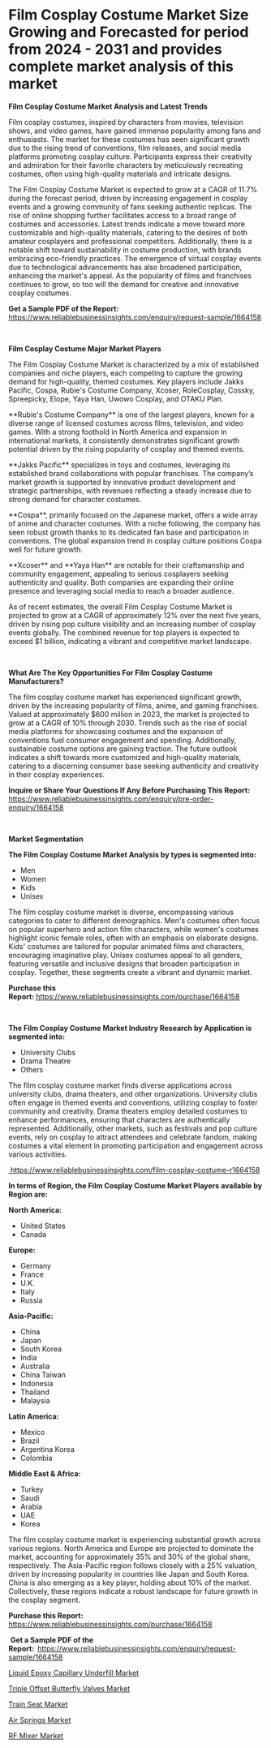 <p><h1>Film Cosplay Costume Market Size Growing and Forecasted for period from 2024 - 2031 and provides complete market analysis of this market</h1></p><p><strong>Film Cosplay Costume Market Analysis and Latest Trends</strong></p>
<p><p>Film cosplay costumes, inspired by characters from movies, television shows, and video games, have gained immense popularity among fans and enthusiasts. The market for these costumes has seen significant growth due to the rising trend of conventions, film releases, and social media platforms promoting cosplay culture. Participants express their creativity and admiration for their favorite characters by meticulously recreating costumes, often using high-quality materials and intricate designs.</p><p>The Film Cosplay Costume Market is expected to grow at a CAGR of 11.7% during the forecast period, driven by increasing engagement in cosplay events and a growing community of fans seeking authentic replicas. The rise of online shopping further facilitates access to a broad range of costumes and accessories. Latest trends indicate a move toward more customizable and high-quality materials, catering to the desires of both amateur cosplayers and professional competitors. Additionally, there is a notable shift toward sustainability in costume production, with brands embracing eco-friendly practices. The emergence of virtual cosplay events due to technological advancements has also broadened participation, enhancing the market's appeal. As the popularity of films and franchises continues to grow, so too will the demand for creative and innovative cosplay costumes.</p></p>
<p><strong>Get a Sample PDF of the Report:&nbsp;</strong> <a href="https://www.reliablebusinessinsights.com/enquiry/request-sample/1664158?utm_campaign=1138&utm_medium=2&utm_source=Github&utm_content=ia&utm_term=16122024&utm_id=film-cosplay-costume">https://www.reliablebusinessinsights.com/enquiry/request-sample/1664158</a></p>
<p>&nbsp;</p>
<p><strong>Film Cosplay Costume Major Market Players</strong></p>
<p><p>The Film Cosplay Costume Market is characterized by a mix of established companies and niche players, each competing to capture the growing demand for high-quality, themed costumes. Key players include Jakks Pacific, Cospa, Rubie's Costume Company, Xcoser, RoleCosplay, Cossky, Spreepicky, Elope, Yaya Han, Uwowo Cosplay, and OTAKU Plan.</p><p>**Rubie's Costume Company** is one of the largest players, known for a diverse range of licensed costumes across films, television, and video games. With a strong foothold in North America and expansion in international markets, it consistently demonstrates significant growth potential driven by the rising popularity of cosplay and themed events.</p><p>**Jakks Pacific** specializes in toys and costumes, leveraging its established brand collaborations with popular franchises. The company’s market growth is supported by innovative product development and strategic partnerships, with revenues reflecting a steady increase due to strong demand for character costumes.</p><p>**Cospa**, primarily focused on the Japanese market, offers a wide array of anime and character costumes. With a niche following, the company has seen robust growth thanks to its dedicated fan base and participation in conventions. The global expansion trend in cosplay culture positions Cospa well for future growth.</p><p>**Xcoser** and **Yaya Han** are notable for their craftsmanship and community engagement, appealing to serious cosplayers seeking authenticity and quality. Both companies are expanding their online presence and leveraging social media to reach a broader audience.</p><p>As of recent estimates, the overall Film Cosplay Costume Market is projected to grow at a CAGR of approximately 12% over the next five years, driven by rising pop culture visibility and an increasing number of cosplay events globally. The combined revenue for top players is expected to exceed $1 billion, indicating a vibrant and competitive market landscape.</p></p>
<p>&nbsp;</p>
<p><strong>What Are The Key Opportunities For Film Cosplay Costume Manufacturers?</strong></p>
<p><p>The film cosplay costume market has experienced significant growth, driven by the increasing popularity of films, anime, and gaming franchises. Valued at approximately $600 million in 2023, the market is projected to grow at a CAGR of 10% through 2030. Trends such as the rise of social media platforms for showcasing costumes and the expansion of conventions fuel consumer engagement and spending. Additionally, sustainable costume options are gaining traction. The future outlook indicates a shift towards more customized and high-quality materials, catering to a discerning consumer base seeking authenticity and creativity in their cosplay experiences.</p></p>
<p><strong>Inquire or Share Your Questions If Any Before Purchasing This Report:</strong> <a href="https://www.reliablebusinessinsights.com/enquiry/pre-order-enquiry/1664158?utm_campaign=1138&utm_medium=2&utm_source=Github&utm_content=ia&utm_term=16122024&utm_id=film-cosplay-costume">https://www.reliablebusinessinsights.com/enquiry/pre-order-enquiry/1664158</a></p>
<p>&nbsp;</p>
<p><strong>Market Segmentation</strong></p>
<p><strong>The Film Cosplay Costume Market Analysis by types is segmented into:</strong></p>
<p><ul><li>Men</li><li>Women</li><li>Kids</li><li>Unisex</li></ul></p>
<p><p>The film cosplay costume market is diverse, encompassing various categories to cater to different demographics. Men's costumes often focus on popular superhero and action film characters, while women's costumes highlight iconic female roles, often with an emphasis on elaborate designs. Kids' costumes are tailored for popular animated films and characters, encouraging imaginative play. Unisex costumes appeal to all genders, featuring versatile and inclusive designs that broaden participation in cosplay. Together, these segments create a vibrant and dynamic market.</p></p>
<p><strong>Purchase this Report:&nbsp;</strong><a href="https://www.reliablebusinessinsights.com/purchase/1664158?utm_campaign=1138&utm_medium=2&utm_source=Github&utm_content=ia&utm_term=16122024&utm_id=film-cosplay-costume">https://www.reliablebusinessinsights.com/purchase/1664158</a></p>
<p>&nbsp;</p>
<p><strong>The Film Cosplay Costume Market Industry Research by Application is segmented into:</strong></p>
<p><ul><li>University Clubs</li><li>Drama Theatre</li><li>Others</li></ul></p>
<p><p>The film cosplay costume market finds diverse applications across university clubs, drama theaters, and other organizations. University clubs often engage in themed events and conventions, utilizing cosplay to foster community and creativity. Drama theaters employ detailed costumes to enhance performances, ensuring that characters are authentically represented. Additionally, other markets, such as festivals and pop culture events, rely on cosplay to attract attendees and celebrate fandom, making costumes a vital element in promoting participation and engagement across various activities.</p></p>
<p><a href="https://www.reliablebusinessinsights.com/film-cosplay-costume-r1664158?utm_campaign=1138&utm_medium=2&utm_source=Github&utm_content=ia&utm_term=16122024&utm_id=film-cosplay-costume">&nbsp;https://www.reliablebusinessinsights.com/film-cosplay-costume-r1664158</a></p>
<p><strong>In terms of Region, the Film Cosplay Costume Market Players available by Region are:</strong></p>
<p>
    <p> <strong> North America: </strong>
        <ul>
            <li>United States</li>
            <li>Canada</li>
        </ul>
        </p> 
    <p> <strong> Europe: </strong>
        <ul>
            <li>Germany</li>
            <li>France</li>
            <li>U.K.</li>
            <li>Italy</li>
            <li>Russia</li>
        </ul>
        </p> 
    <p> <strong> Asia-Pacific: </strong>
        <ul>
            <li>China</li>
            <li>Japan</li>
            <li>South Korea</li>
            <li>India</li>
            <li>Australia</li>
            <li>China Taiwan</li>
            <li>Indonesia</li>
            <li>Thailand</li>
            <li>Malaysia</li>
        </ul>
        </p> 
    <p> <strong> Latin America: </strong>
        <ul>
            <li>Mexico</li>
            <li>Brazil</li>
            <li>Argentina Korea</li>
            <li>Colombia</li>
        </ul>
        </p> 
    <p> <strong> Middle East & Africa: </strong>
        <ul>
            <li>Turkey</li>
            <li>Saudi</li>
            <li>Arabia</li>
            <li>UAE</li>
            <li>Korea</li>
        </ul>
    </p>
    </p>
<p><p>The film cosplay costume market is experiencing substantial growth across various regions. North America and Europe are projected to dominate the market, accounting for approximately 35% and 30% of the global share, respectively. The Asia-Pacific region follows closely with a 25% valuation, driven by increasing popularity in countries like Japan and South Korea. China is also emerging as a key player, holding about 10% of the market. Collectively, these regions indicate a robust landscape for future growth in the cosplay segment.</p></p>
<p><strong>Purchase this Report: </strong><a href="https://www.reliablebusinessinsights.com/purchase/1664158?utm_campaign=1138&utm_medium=2&utm_source=Github&utm_content=ia&utm_term=16122024&utm_id=film-cosplay-costume">https://www.reliablebusinessinsights.com/purchase/1664158</a></p>
<p>&nbsp;<strong>Get a Sample PDF of the Report:&nbsp;&nbsp;</strong><a href="https://www.reliablebusinessinsights.com/enquiry/request-sample/1664158?utm_campaign=1138&utm_medium=2&utm_source=Github&utm_content=ia&utm_term=16122024&utm_id=film-cosplay-costume">https://www.reliablebusinessinsights.com/enquiry/request-sample/1664158</a></p>
<p><strong></strong></p>
<p><p><a href="https://github.com/jerhoskinson197676/Market-Research-Report-List-1/blob/main/liquid-epoxy-capillary-underfill-market.md?utm_campaign=1138&utm_medium=2&utm_source=Github&utm_content=ia&utm_term=16122024&utm_id=film-cosplay-costume">Liquid Epoxy Capillary Underfill Market</a></p><p><a href="https://www.linkedin.com/pulse/global-triple-offset-butterfly-valves-market-size-bq7af?utm_campaign=1138&utm_medium=2&utm_source=Github&utm_content=ia&utm_term=16122024&utm_id=film-cosplay-costume">Triple Offset Butterfly Valves Market</a></p><p><a href="https://www.linkedin.com/pulse/train-seat-market-regional-outlook-competition-2024-2031-mecsf?utm_campaign=1138&utm_medium=2&utm_source=Github&utm_content=ia&utm_term=16122024&utm_id=film-cosplay-costume">Train Seat Market</a></p><p><a href="https://www.linkedin.com/pulse/aglobalair-springs-market-study-including-its-size-growth-orlif?utm_campaign=1138&utm_medium=2&utm_source=Github&utm_content=ia&utm_term=16122024&utm_id=film-cosplay-costume">Air Springs Market</a></p><p><a href="https://www.linkedin.com/pulse/growth-global-rf-mixer-market-ananticipated67-projection-from-hveye?utm_campaign=1138&utm_medium=2&utm_source=Github&utm_content=ia&utm_term=16122024&utm_id=film-cosplay-costume">RF Mixer Market</a></p></p>